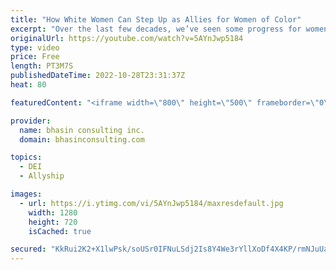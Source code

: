 ```yaml
---
title: "How White Women Can Step Up as Allies for Women of Color"
excerpt: "Over the last few decades, we’ve seen some progress for women in the workplace, but one gender equity area where we continue to lag is the inclusion of Women of Color. In the spirit of #womenempoweringwomen, it’s time for more white women to step up as active and effective allies for Women of Color!"
originalUrl: https://youtube.com/watch?v=5AYnJwp5184
type: video
price: Free
length: PT3M7S
publishedDateTime: 2022-10-28T23:31:37Z
heat: 80

featuredContent: "<iframe width=\"800\" height=\"500\" frameborder=\"0\" src=\"https://www.youtube.com/embed/5AYnJwp5184\" allow=\"accelerometer; autoplay; encrypted-media; gyroscope; picture-in-picture\" allowfullscreen></iframe>"

provider:
  name: bhasin consulting inc.
  domain: bhasinconsulting.com

topics:
  - DEI
  - Allyship

images:
  - url: https://i.ytimg.com/vi/5AYnJwp5184/maxresdefault.jpg
    width: 1280
    height: 720
    isCached: true

secured: "KkRui2K2+X1lwPsk/soUSr0IFNuLSdj2Is8Y4We3rYllXoDf4X4KP/rmNJuUaf2tRGWCHGETRwH5HlBhXsm0OUSmjpvsyexWQifVnLuRYenGXzKmWEA9O8cnLneoi0o5xUVkCkba6Jh/6rC/ftldfdq6QK4bUbVT7WLZAx7wLIWsE0HtQ3YgJPK9GOfxDNYD8I7EXc2MvHH/Nxx+ah1eTh3qawITcwecNMQ/U4uAGlJh/pCDNQ0CLZSb2swcXIYuDi0GsV0db7La6bYy/jdToJ8gadIDLTiUJXKsaIshoebg66ozEqfW4aZEBGMQYzzzLb4LQnuBaeueUu5T4wIk9gYtQyHY9ZqHD6UKPJSWXMWksQZP65P2emGdTJ+DrqpoAM+VNzB9ZxKZHNzWLESin44skhgMgA3LcXU3vOzuay0=;M6HxKBWRlPab6QMFksZwbw=="
---
```


